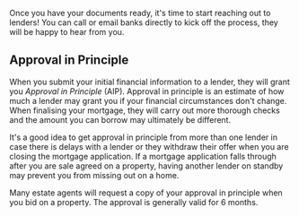
Once you have your documents ready, it's time to start reaching out to lenders! You can call or email
 banks directly to kick off the process, they will be happy to hear from you.
 


## Approval in Principle


When you submit your initial financial information to a lender, they will grant you *Approval in Principle* (AIP). Approval in principle is an estimate of
 how much a lender may grant you if your financial circumstances don't change. When finalising your mortgage, they will carry out more thorough
 checks and the amount you can borrow may ultimately be different.
 


It's a good idea to get approval in principle from more than one lender in case there is delays with a lender or they withdraw their offer when you are closing the mortgage application. 
 If a mortgage application falls through after you are sale agreed on a property, having another lender on standby may prevent you from missing out on a home.
 


Many estate agents will request a copy of your approval in principle when you bid on a property. The approval is generally valid for 6 months.



